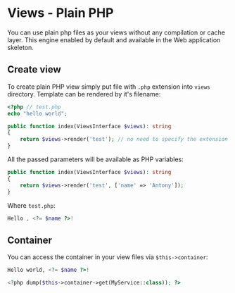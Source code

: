 # Views - Plain PHP

You can use plain php files as your views without any compilation or cache layer. This engine enabled by default and
available in the Web application skeleton.

## Create view

To create plain PHP view simply put file with `.php` extension into `views` directory. Template can be rendered by it's
filename:

```php
<?php // test.php
echo "hello world";
```

```php
public function index(ViewsInterface $views): string
{
    return $views->render('test'); // no need to specify the extension
}
```

All the passed parameters will be available as PHP variables:

```php
public function index(ViewsInterface $views): string
{
    return $views->render('test', ['name' => 'Antony']); 
}
```

Where `test.php`:

```php
Hello , <?= $name ?>!
```

## Container

You can access the container in your view files via `$this->container`:

```php
Hello world, <?= $name ?>!

<?php dump($this->container->get(MyService::class)); ?>
```
